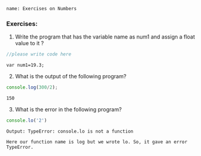 ```ngMeta
name: Exercises on Numbers
```

### Exercises:

1. Write the program that has the variable name as num1 and assign a float value to it ?

```javascript
//please write code here
```

```solution
var num1=19.3;
```

2. What is the output of the following program?

```javascript		
console.log(300/2); 
```     

```solution
150
```
		
3. What is the error in the following program?

```javascript		
console.lo('2')
```

```solution
Output: TypeError: console.lo is not a function

Here our function name is log but we wrote lo. So, it gave an error TypeError.
```


